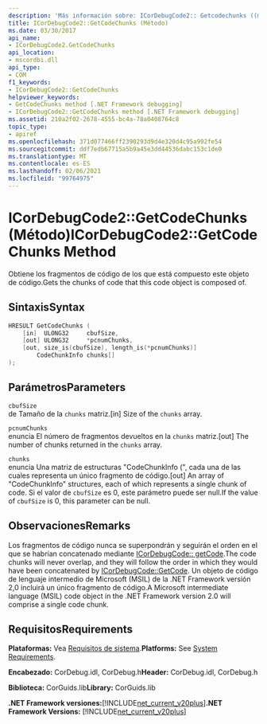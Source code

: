 ```yaml
---
description: 'Más información sobre: ICorDebugCode2:: Getcodechunks ((método)'
title: ICorDebugCode2::GetCodeChunks (Método)
ms.date: 03/30/2017
api_name:
- ICorDebugCode2.GetCodeChunks
api_location:
- mscordbi.dll
api_type:
- COM
f1_keywords:
- ICorDebugCode2::GetCodeChunks
helpviewer_keywords:
- GetCodeChunks method [.NET Framework debugging]
- ICorDebugCode2::GetCodeChunks method [.NET Framework debugging]
ms.assetid: 210a2f02-2678-4555-bc4a-78a0408764c8
topic_type:
- apiref
ms.openlocfilehash: 371d077466ff2390293d9d4e320d4c95a992fe54
ms.sourcegitcommit: ddf7edb67715a5b9a45e3dd44536dabc153c1de0
ms.translationtype: MT
ms.contentlocale: es-ES
ms.lasthandoff: 02/06/2021
ms.locfileid: "99764975"
---
```

# <a name="icordebugcode2getcodechunks-method"></a><span data-ttu-id="ed7b8-103">ICorDebugCode2::GetCodeChunks (Método)</span><span class="sxs-lookup"><span data-stu-id="ed7b8-103">ICorDebugCode2::GetCodeChunks Method</span></span>

<span data-ttu-id="ed7b8-104">Obtiene los fragmentos de código de los que está compuesto este objeto de código.</span><span class="sxs-lookup"><span data-stu-id="ed7b8-104">Gets the chunks of code that this code object is composed of.</span></span>

## <a name="syntax"></a><span data-ttu-id="ed7b8-105">Sintaxis</span><span class="sxs-lookup"><span data-stu-id="ed7b8-105">Syntax</span></span>

```cpp
HRESULT GetCodeChunks (
    [in]  ULONG32     cbufSize,
    [out] ULONG32     *pcnumChunks,
    [out, size_is(cbufSize), length_is(*pcnumChunks)]
        CodeChunkInfo chunks[]
);
```

## <a name="parameters"></a><span data-ttu-id="ed7b8-106">Parámetros</span><span class="sxs-lookup"><span data-stu-id="ed7b8-106">Parameters</span></span>

`cbufSize`  
<span data-ttu-id="ed7b8-107">de Tamaño de la `chunks` matriz.</span><span class="sxs-lookup"><span data-stu-id="ed7b8-107">[in] Size of the `chunks` array.</span></span>

`pcnumChunks`  
<span data-ttu-id="ed7b8-108">enuncia El número de fragmentos devueltos en la `chunks` matriz.</span><span class="sxs-lookup"><span data-stu-id="ed7b8-108">[out] The number of chunks returned in the `chunks` array.</span></span>

`chunks`  
<span data-ttu-id="ed7b8-109">enuncia Una matriz de estructuras "CodeChunkInfo (", cada una de las cuales representa un único fragmento de código.</span><span class="sxs-lookup"><span data-stu-id="ed7b8-109">[out] An array of "CodeChunkInfo" structures, each of which represents a single chunk of code.</span></span> <span data-ttu-id="ed7b8-110">Si el valor de `cbufSize` es 0, este parámetro puede ser null.</span><span class="sxs-lookup"><span data-stu-id="ed7b8-110">If the value of `cbufSize` is 0, this parameter can be null.</span></span>

## <a name="remarks"></a><span data-ttu-id="ed7b8-111">Observaciones</span><span class="sxs-lookup"><span data-stu-id="ed7b8-111">Remarks</span></span>

<span data-ttu-id="ed7b8-112">Los fragmentos de código nunca se superpondrán y seguirán el orden en el que se habrían concatenado mediante [ICorDebugCode:: getCode](icordebugcode-getcode-method.md).</span><span class="sxs-lookup"><span data-stu-id="ed7b8-112">The code chunks will never overlap, and they will follow the order in which they would have been concatenated by [ICorDebugCode::GetCode](icordebugcode-getcode-method.md).</span></span> <span data-ttu-id="ed7b8-113">Un objeto de código de lenguaje intermedio de Microsoft (MSIL) de la .NET Framework versión 2,0 incluirá un único fragmento de código.</span><span class="sxs-lookup"><span data-stu-id="ed7b8-113">A Microsoft intermediate language (MSIL) code object in the .NET Framework version 2.0 will comprise a single code chunk.</span></span>

## <a name="requirements"></a><span data-ttu-id="ed7b8-114">Requisitos</span><span class="sxs-lookup"><span data-stu-id="ed7b8-114">Requirements</span></span>

<span data-ttu-id="ed7b8-115">**Plataformas:** Vea [Requisitos de sistema](../../get-started/system-requirements.md).</span><span class="sxs-lookup"><span data-stu-id="ed7b8-115">**Platforms:** See [System Requirements](../../get-started/system-requirements.md).</span></span>

<span data-ttu-id="ed7b8-116">**Encabezado:** CorDebug.idl, CorDebug.h</span><span class="sxs-lookup"><span data-stu-id="ed7b8-116">**Header:** CorDebug.idl, CorDebug.h</span></span>

<span data-ttu-id="ed7b8-117">**Biblioteca:** CorGuids.lib</span><span class="sxs-lookup"><span data-stu-id="ed7b8-117">**Library:** CorGuids.lib</span></span>

<span data-ttu-id="ed7b8-118">**.NET Framework versiones:**[!INCLUDE[net_current_v20plus](../../../../includes/net-current-v20plus-md.md)]</span><span class="sxs-lookup"><span data-stu-id="ed7b8-118">**.NET Framework Versions:** [!INCLUDE[net_current_v20plus](../../../../includes/net-current-v20plus-md.md)]</span></span>
